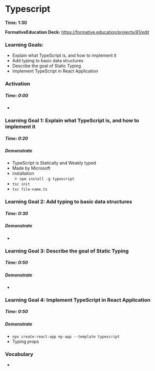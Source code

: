 # Typescript

**Time: 1:30** 

**FormativeEducation Deck:** <https://formative.education/projects/81/edit>


### Learning Goals:
- Explain what TypeScript is, and how to implement it
- Add typing to basic data structures
- Describe the goal of Static Typing
- Implement TypeScript in React Application




### Activation 

##### Time: 0:00
- 



### Learning Goal 1: Explain what TypeScript is, and how to implement it

##### Time: 0:20

##### Demonstrate 
- TypeScript is Statically and Weakly typed
- Made by Microsoft
- installation
  - `npm install -g typescript`
- `tsc init`
- `tsc file-name.ts`


### Learning Goal 2: Add typing to basic data structures
##### Time: 0:30

##### Demonstrate
- 


### Learning Goal 3: Describe the goal of Static Typing

##### Time: 0:50

##### Demonstrate

- 

### Learning Goal 4: Implement TypeScript in React Application

##### Time: 0:50

##### Demonstrate

- `npx create-react-app my-app --template typescript`
- Typing props



### Vocabulary

- 


